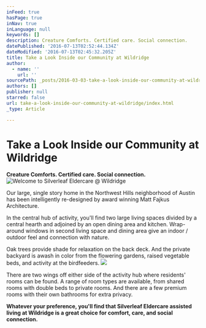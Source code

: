 ```yaml
---
inFeed: true
hasPage: true
inNav: true
inLanguage: null
keywords: []
description: Creature Comforts. Certified care. Social connection.
datePublished: '2016-07-13T02:52:44.134Z'
dateModified: '2016-07-13T02:45:32.205Z'
title: Take a Look Inside our Community at Wildridge
author:
  - name: ''
    url: ''
sourcePath: _posts/2016-03-03-take-a-look-inside-our-community-at-wildridge.md
authors: []
publisher: null
starred: false
url: take-a-look-inside-our-community-at-wildridge/index.html
_type: Article

---
```

# Take a Look Inside our Community at Wildridge

**Creature Comforts. Certified care. Social connection.**
![Welcome to Silverleaf Eldercare @ Wildridge](https://s3-us-west-2.amazonaws.com/the-grid-img/p/52b7a5aecd23318891dc942f183cc0afa0944a56.jpg)

Our large, single story home in the Northwest Hills neighborhood of Austin has been intelligently re-designed by award winning Matt Fajkus Architecture.

In the central hub of activity, you'll find two large living spaces divided by a central hearth and adjoined by an open dining area and kitchen. Wrap-around windows in second living space and dining area give an indoor / outdoor feel and connection with nature.

Oak trees provide shade for relaxation on the back deck. And the private backyard is awash in color from the flowering gardens, raised vegetable beds, and activity at the birdfeeders.
![](https://the-grid-user-content.s3-us-west-2.amazonaws.com/d24581e2-80a6-4659-ace3-0ec77493bb76.jpg)

There are two wings off either side of the activity hub where residents' rooms can be found. A range of room types are available, from shared rooms with double beds to private rooms. And there are a few premium rooms with their own bathrooms for extra privacy.

**Whatever your preference, you'll find that Silverleaf Eldercare assisted living at Wildridge is a great choice for comfort, care, and social connection.**